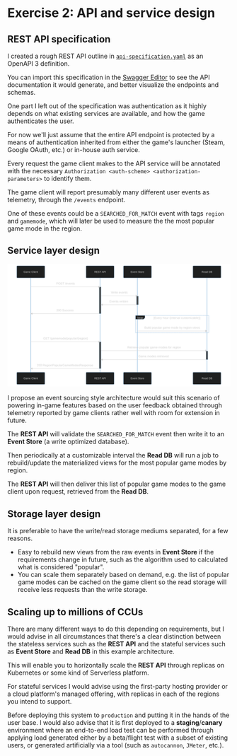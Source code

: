 # Exercise 2: API and service design

## REST API specification
I created a rough REST API outline in [`api-specification.yaml`](./api-specification.yaml) as an OpenAPI 3 definition.

You can import this specification in the [Swagger Editor](https://editor.swagger.io/) to see the API documentation it would generate, and better visualize the endpoints and schemas.

One part I left out of the specification was authentication as it highly depends on what existing services are available, and how the game authenticates the user.

For now we'll just assume that the entire API endpoint is protected by a means of authentication inherited from either the game's launcher (Steam, Google OAuth, etc.) or in-house auth service.

Every request the game client makes to the API service will be annotated with the necessary `Authorization <auth-scheme> <authorization-parameters>` to identify them.

The game client will report presumably many different user events as telemetry, through the `/events` endpoint.

One of these events could be a `SEARCHED_FOR_MATCH` event with tags `region` and `gamemode`, which will later be used to measure the the most popular game mode in the region.

## Service layer design
![Service Layer - Sequence Diagram](./service-layer-sequence-diagram.svg)

I propose an event sourcing style architecture would suit this scenario of powering in-game features based on the user feedback obtained through telemetry reported by game clients rather well with room for extension in future.

The **REST API** will validate the `SEARCHED_FOR_MATCH` event then write it to an **Event Store** (a write optimized database).

Then periodically at a customizable interval the **Read DB** will run a job to rebuild/update the materialized views for the most popular game modes by region.

The **REST API** will then deliver this list of popular game modes to the game client upon request, retrieved from the **Read DB**.

## Storage layer design
It is preferable to have the write/read storage mediums separated, for a few reasons.

- Easy to rebuild new views from the raw events in **Event Store** if the requirements change in future, such as the algorithm used to calculated what is considered "popular".
- You can scale them separately based on demand, e.g. the list of popular game modes can be cached on the game client so the read storage will receive less requests than the write storage.

## Scaling up to millions of CCUs
There are many different ways to do this depending on requirements, but I would advise in all circumstances that there's a clear distinction between the stateless services such as the **REST API** and the stateful services such as **Event Store** and **Read DB** in this example architecture.

This will enable you to horizontally scale the **REST API** through replicas on Kubernetes or some kind of Serverless platform.

For stateful services I would advise using the first-party hosting provider or a cloud platform's managed offering, with replicas in each of the regions you intend to support.

Before deploying this system to `production` and putting it in the hands of the user base. I would also advise that it is first deployed to a **staging**/**canary** environment where an end-to-end load test can be performed through applying load generated either by a beta/flight test with a subset of existing users, or generated artificially via a tool (such as `autocannon`, `JMeter`, etc.).
